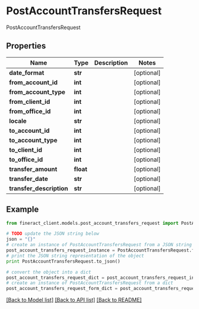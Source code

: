 # PostAccountTransfersRequest

PostAccountTransfersRequest

## Properties

Name | Type | Description | Notes
------------ | ------------- | ------------- | -------------
**date_format** | **str** |  | [optional] 
**from_account_id** | **int** |  | [optional] 
**from_account_type** | **int** |  | [optional] 
**from_client_id** | **int** |  | [optional] 
**from_office_id** | **int** |  | [optional] 
**locale** | **str** |  | [optional] 
**to_account_id** | **int** |  | [optional] 
**to_account_type** | **int** |  | [optional] 
**to_client_id** | **int** |  | [optional] 
**to_office_id** | **int** |  | [optional] 
**transfer_amount** | **float** |  | [optional] 
**transfer_date** | **str** |  | [optional] 
**transfer_description** | **str** |  | [optional] 

## Example

```python
from fineract_client.models.post_account_transfers_request import PostAccountTransfersRequest

# TODO update the JSON string below
json = "{}"
# create an instance of PostAccountTransfersRequest from a JSON string
post_account_transfers_request_instance = PostAccountTransfersRequest.from_json(json)
# print the JSON string representation of the object
print PostAccountTransfersRequest.to_json()

# convert the object into a dict
post_account_transfers_request_dict = post_account_transfers_request_instance.to_dict()
# create an instance of PostAccountTransfersRequest from a dict
post_account_transfers_request_form_dict = post_account_transfers_request.from_dict(post_account_transfers_request_dict)
```
[[Back to Model list]](../README.md#documentation-for-models) [[Back to API list]](../README.md#documentation-for-api-endpoints) [[Back to README]](../README.md)


